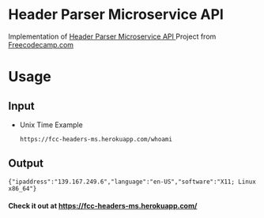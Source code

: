 # Header Parser Microservice API 

Implementation of [Header Parser Microservice API ](https://www.freecodecamp.com/challenges/request-header-parser-microservice) Project from [Freecodecamp.com](https://freecodecamp.com)

# Usage

## Input 

* Unix Time Example

    ```https://fcc-headers-ms.herokuapp.com/whoami```


## Output 

```{"ipaddress":"139.167.249.6","language":"en-US","software":"X11; Linux x86_64"}```


#### Check it out at https://fcc-headers-ms.herokuapp.com/